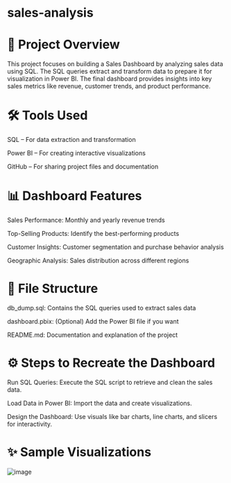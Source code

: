 # sales-analysis

# 📌 Project Overview
This project focuses on building a Sales Dashboard by analyzing sales data using SQL. The SQL queries extract and transform data to prepare it for visualization in Power BI. The final dashboard provides insights into key sales metrics like revenue, customer trends, and product performance.

# 🛠️ Tools Used
SQL – For data extraction and transformation

Power BI – For creating interactive visualizations

GitHub – For sharing project files and documentation

# 📊 Dashboard Features
Sales Performance: Monthly and yearly revenue trends

Top-Selling Products: Identify the best-performing products

Customer Insights: Customer segmentation and purchase behavior analysis

Geographic Analysis: Sales distribution across different regions

# 📂 File Structure
db_dump.sql: Contains the SQL queries used to extract sales data

dashboard.pbix: (Optional) Add the Power BI file if you want

README.md: Documentation and explanation of the project

# ⚙️ Steps to Recreate the Dashboard
Run SQL Queries: Execute the SQL script to retrieve and clean the sales data.

Load Data in Power BI: Import the data and create visualizations.

Design the Dashboard: Use visuals like bar charts, line charts, and slicers for interactivity.

# ✨ Sample Visualizations
![image](https://github.com/user-attachments/assets/b30b2414-254b-4761-bc6c-c4edbcc6cfa6)
